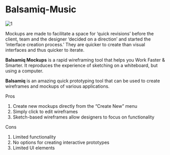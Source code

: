 # Balsamiq-Music

![1](https://user-images.githubusercontent.com/28790452/30461304-08f5e23c-9983-11e7-9de5-e6d5f1471f98.gif)

Mockups are made to facilitate a space for ‘quick revisions’ before the client, team and the designer ‘decided on a direction’ and started the ‘interface creation process.’ They are quicker to create than visual interfaces and thus quicker to iterate.

**Balsamiq Mockups** is a rapid wireframing tool that helps you Work Faster & Smarter. It reproduces the experience of sketching on a whiteboard, but using a computer.

**Balsamiq** is an amazing quick prototyping tool that can be used to create wireframes and mockups of various applications.

Pros
1. Create new mockups directly from the “Create New” menu
2. Simply click to edit wireframes
3. Sketch-based wireframes allow designers to focus on functionality

Cons
1. Limited functionality
2. No options for creating interactive prototypes
3. Limited UI elements